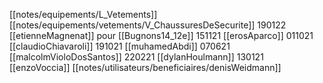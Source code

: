 [[notes/equipements/L_Vetements]] [[notes/equipements/vetements/V_ChaussuresDeSecurite]] 190122 [[etienneMagnenat]] pour [[Bugnons14_12e]]
151121 [[erosAparco]]
011021 [[claudioChiavaroli]]
191021 [[muhamedAbdi]]
070621 [[malcolmVioloDosSantos]]
220221 [[dylanHoulmann]]
130121 [[enzoVoccia]]
[[notes/utilisateurs/beneficiaires/denisWeidmann]]